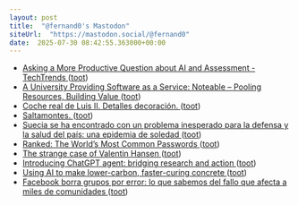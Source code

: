```yaml
---
layout: post
title:  "@fernand0's Mastodon"
siteUrl:  "https://mastodon.social/@fernand0"
date:  2025-07-30 08:42:55.363000+00:00
---
```

*  [Asking a More Productive Question about AI and Assessment - TechTrends ](https://link.springer.com/article/10.1007/s11528-025-01118-) ([toot](https://mastodon.social/@fernand0/114941295025222767))
*  [A University Providing Software as a Service: Noteable – Pooling Resources, Building Value ](https://opentextbc.ca/sertcasestudies/chapter/noteable) ([toot](https://mastodon.social/@fernand0/114939518515701133))
*  [Coche real de Luis II. Detalles decoración. ](https://www.flickr.com/photos/fernand0/54653464807) ([toot](https://mastodon.social/@fernand0/114937715311134161))
*  [Saltamontes. ](https://avecesunafoto.wordpress.com/2025/07/29/saltamontes-3) ([toot](https://mastodon.social/@fernand0/114937694673658488))
*  [Suecia se ha encontrado con un problema inesperado para la defensa y la salud del país: una epidemia de soledad ](https://www.xataka.com/magnet/suecia-esta-invirtiendo-millones-euros-guerra-silenciosa-enemigo-a-batir-epidemia-soleda) ([toot](https://mastodon.social/@fernand0/114937638050875757))
*  [Ranked: The World’s Most Common Passwords   ](https://www.visualcapitalist.com/ranked-the-worlds-most-common-passwords/) ([toot](https://mastodon.social/@fernand0/114937472960938520))
*  [The strange case of Valentin Hansen ](https://faroutmagazine.co.uk/the-strange-case-of-valentin-hansen) ([toot](https://mastodon.social/@fernand0/114937291303096277))
*  [Introducing ChatGPT agent: bridging research and action   ](https://openai.com/index/introducing-chatgpt-agent/) ([toot](https://mastodon.social/@fernand0/114937033126888333))
*  [Using AI to make lower-carbon, faster-curing concrete ](https://engineering.fb.com/2025/07/16/data-center-engineering/ai-make-lower-carbon-faster-curing-concrete) ([toot](https://mastodon.social/@fernand0/114936257192980694))
*  [Facebook borra grupos por error: lo que sabemos del fallo que afecta a miles de comunidades ](https://wwwhatsnew.com/2025/06/28/facebook-borra-grupos-por-error-lo-que-sabemos-del-fallo-que-afecta-a-miles-de-comunidades) ([toot](https://mastodon.social/@fernand0/114935955807897781))
